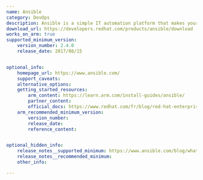```yaml
---
name: Ansible
category: DevOps
description: Ansible is a simple IT automation platform that makes your applications and systems easier to deploy and maintain.
download_url: https://developers.redhat.com/products/ansible/download 
works_on_arm: true
supported_minimum_version:
    version_number: 2.4.0
    release_date: 2017/08/15


optional_info:
    homepage_url: https://www.ansible.com/
    support_caveats:
    alternative_options:
    getting_started_resources:
        arm_content: https://learn.arm.com/install-guides/ansible/
        partner_content: 
        official_docs: https://www.redhat.com/fr/blog/red-hat-enterprise-linux-arm-now-supported-aws?source=author&term=25831
    arm_recommended_minimum_version:
        version_number: 
        release_date:
        reference_content:


optional_hidden_info:
    release_notes__supported_minimum: https://www.ansible.com/blog/whats-new-in-ansible-automation-platform-2.4
    release_notes__recommended_minimum:
    other_info: 

---
```

